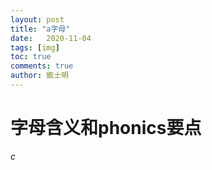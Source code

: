 ```yaml
---
layout: post
title: "a字母"
date:   2020-11-04
tags: [img]
toc: true
comments: true
author: 甑士明
---
```



# 字母含义和phonics要点

*c*
